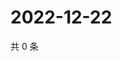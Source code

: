 # 2022-12-22

共 0 条

<!-- BEGIN WEIBO -->
<!-- 最后更新时间 Thu Dec 22 2022 00:19:29 GMT+0800 (China Standard Time) -->

<!-- END WEIBO -->
